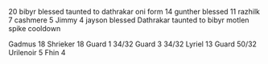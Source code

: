 
20 bibyr      blessed taunted to dathrakar oni form
14 gunther   blessed
11 razhilk
7 cashmere
5 Jimmy
4 jayson   blessed
Dathrakar taunted to bibyr    motlen spike cooldown


Gadmus 18
Shrieker 18
Guard 1 34/32
Guard 3 34/32 
Lyriel 13
Guard 50/32
Urilenoir 5
Fhin 4
